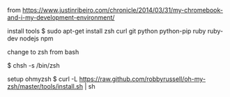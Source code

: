 
from https://www.justinribeiro.com/chronicle/2014/03/31/my-chromebook-and-i-my-development-environment/

install tools
$ sudo apt-get install zsh curl git python python-pip ruby ruby-dev nodejs npm

change to zsh from bash

$ chsh -s /bin/zsh


setup ohmyzsh
$ curl -L https://raw.github.com/robbyrussell/oh-my-zsh/master/tools/install.sh | sh






